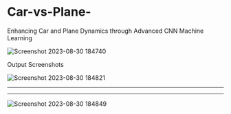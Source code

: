 # Car-vs-Plane-
 Enhancing Car and Plane Dynamics through Advanced CNN Machine Learning

![Screenshot 2023-08-30 184740](https://github.com/Rakesh919/Car-vs-Plane-/assets/114251909/33e6f1eb-d287-49a3-9799-8e534d01eb42)

Output Screenshots 

![Screenshot 2023-08-30 184821](https://github.com/Rakesh919/Car-vs-Plane-/assets/114251909/4c18d2f5-73a7-494d-a9f7-7c029b8c8599)


---------------------------------------------------------

---------------------------------------------------------

![Screenshot 2023-08-30 184849](https://github.com/Rakesh919/Car-vs-Plane-/assets/114251909/7b97cb97-e5f4-45a9-8a1a-207e2b9b520d)
